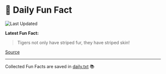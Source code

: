 # 🌟 Daily Fun Fact

![Last Updated](https://img.shields.io/badge/Last_Updated-2025_07_27-blue?style=flat-square)

**Latest Fun Fact:**

> Tigers not only have striped fur, they have striped skin!

[Source](http://www.djtech.net/humor/useless_facts.htm)

---

Collected Fun Facts are saved in [daily.txt](daily.txt) 📚
